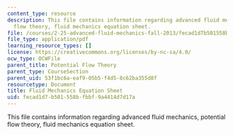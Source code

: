 ```yaml
---
content_type: resource
description: This file contains information regarding advanced fluid mechanics, potential
  flow theory, fluid mechanics equation sheet.
file: /courses/2-25-advanced-fluid-mechanics-fall-2013/fecad1d7b501558bfbbf9a4414d7d17a_MIT2_25F13_FormulaSheet.pdf
file_type: application/pdf
learning_resource_types: []
license: https://creativecommons.org/licenses/by-nc-sa/4.0/
ocw_type: OCWFile
parent_title: Potential Flow Theory
parent_type: CourseSection
parent_uid: 53f1bc6a-eaf9-05b5-f4d5-8c62ba355d8f
resourcetype: Document
title: Fluid Mechanics Equation Sheet
uid: fecad1d7-b501-558b-fbbf-9a4414d7d17a
---
```

This file contains information regarding advanced fluid mechanics, potential flow theory, fluid mechanics equation sheet.